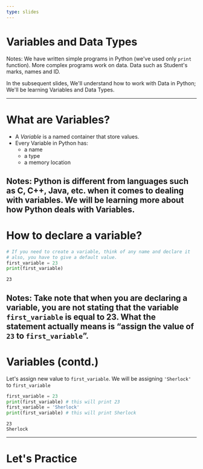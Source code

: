 ```yaml
---
type: slides
---
```

# Variables and Data Types

Notes: We have written simple programs in Python (we've used only ```print``` function). More complex programs work on data. Data such as Student's marks, names and ID. 

In the subsequent slides, We'll understand how to work with Data in Python; We'll be learning Variables and Data Types.

---
# What are Variables?

- A _Variable_ is a named container that store values.
- Every Variable in Python has: 
    - a name
    - a type
    - a memory location

Notes: Python is different from languages such as C, C++, Java, etc. when it comes to dealing with variables. We will be learning more about how Python deals with Variables.
---
# How to declare a variable?

```python
# If you need to create a variable, think of any name and declare it 
# also, you have to give a default value.
first_variable = 23
print(first_variable)
```

```out
23
```

Notes: Take note that when you are declaring a variable, you are not stating that the variable
```first_variable``` is equal to 23. What the statement actually means is “assign the value of ```23``` to ```first_variable```”.
---
# Variables (contd.)

Let's assign new value to ```first_variable```. We will be assigning ```'Sherlock'``` to ```first_variable```

```python
first_variable = 23
print(first_variable) # this will print 23
first_variable = 'Sherlock'
print(first_variable) # this will print Sherlock
```

```out
23
Sherlock
```
---
# Let's Practice

